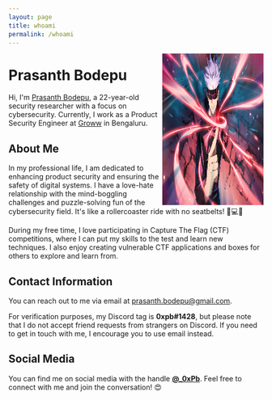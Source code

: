 ```yaml
---
layout: page
title: whoami
permalink: /whoami
---
```


<img src="https://raw.githubusercontent.com/0xPb1/test1/test/_img/gojo.jpeg" alt="0xPb" align="right" style="width:200px; height:300px;"/>

# Prasanth Bodepu

Hi, I'm [Prasanth Bodepu](https://0xpb1.app/resume), a 22-year-old security researcher with a focus on cybersecurity. Currently, I work as a Product Security Engineer at [Groww](https://groww.in) in Bengaluru.

## About Me

In my professional life, I am dedicated to enhancing product security and ensuring the safety of digital systems. I have a love-hate relationship with the mind-boggling challenges and puzzle-solving fun of the cybersecurity field. It's like a rollercoaster ride with no seatbelts! 🎢💻😅

During my free time, I love participating in Capture The Flag (CTF) competitions, where I can put my skills to the test and learn new techniques. I also enjoy creating vulnerable CTF applications and boxes for others to explore and learn from.

## Contact Information

You can reach out to me via email at [prasanth.bodepu@gmail.com](mailto:prasanth.bodepu@gmail.com).

For verification purposes, my Discord tag is **0xpb#1428**, but please note that I do not accept friend requests from strangers on Discord. If you need to get in touch with me, I encourage you to use email instead.

## Social Media

You can find me on social media with the handle **[@_0xPb](https://twitter.com/_0xPb)**. Feel free to connect with me and join the conversation! 😍

